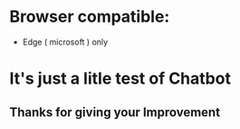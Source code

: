 # Browser compatible:

- Edge ( microsoft ) only

# It's just a litle test of Chatbot

## Thanks for giving your Improvement
